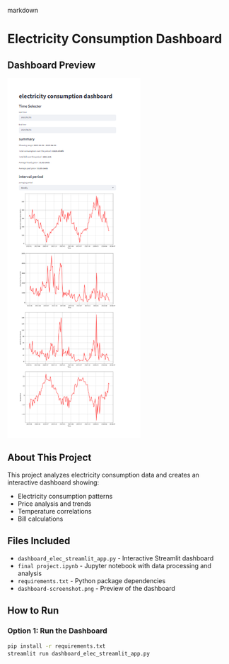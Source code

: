 markdown
# Electricity Consumption Dashboard

## Dashboard Preview
![Dashboard Screenshot](dashboard-screenshot.png)

## About This Project
This project analyzes electricity consumption data and creates an interactive dashboard showing:
- Electricity consumption patterns
- Price analysis and trends
- Temperature correlations
- Bill calculations

## Files Included
- `dashboard_elec_streamlit_app.py` - Interactive Streamlit dashboard
- `final project.ipynb` - Jupyter notebook with data processing and analysis
- `requirements.txt` - Python package dependencies
- `dashboard-screenshot.png` - Preview of the dashboard

## How to Run

### Option 1: Run the Dashboard
```bash
pip install -r requirements.txt
streamlit run dashboard_elec_streamlit_app.py

